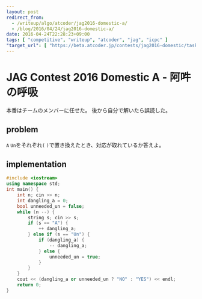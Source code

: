 ```yaml
---
layout: post
redirect_from:
  - /writeup/algo/atcoder/jag2016-domestic-a/
  - /blog/2016/04/24/jag2016-domestic-a/
date: 2016-04-24T22:28:23+09:00
tags: [ "competitive", "writeup", "atcoder", "jag", "icpc" ]
"target_url": [ "https://beta.atcoder.jp/contests/jag2016-domestic/tasks/jag2016secretspring_a" ]
---
```


# JAG Contest 2016 Domestic A - 阿吽の呼吸

本番はチームのメンバーに任せた。
後から自分で解いたら誤読した。

## problem

`A` `Un`をそれぞれ`(` `)`で置き換えたとき、対応が取れているか答えよ。

## implementation

``` c++
#include <iostream>
using namespace std;
int main() {
    int n; cin >> n;
    int dangling_a = 0;
    bool unneeded_un = false;
    while (n --) {
        string s; cin >> s;
        if (s == "A") {
            ++ dangling_a;
        } else if (s == "Un") {
            if (dangling_a) {
                -- dangling_a;
            } else {
                unneeded_un = true;
            }
        }
    }
    cout << (dangling_a or unneeded_un ? "NO" : "YES") << endl;
    return 0;
}
```
